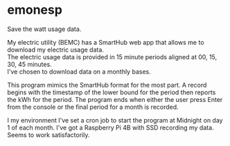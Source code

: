 # emonesp
Save the watt usage data.

My electric utility (BEMC) has a SmartHub web app that allows me to download my electric usage data.  
The electric usage data is provided in 15 minute periods aligned at 00, 15, 30, 45 minutes.  
I've chosen to download data on a monthly bases.

This program mimics the SmartHub format for the most part.
A record begins with the timestamp of the lower bound for the period then reports the kWh for the period.
The program ends when either the user press Enter from the console or the final period for a month is recorded.

I my environment I've set a cron job to start the program at Midnight on day 1 of each month.
I've got a Raspberry Pi 4B with SSD recording my data.  Seems to work satisfactorily.
